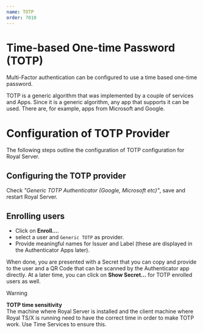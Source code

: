 ```yaml
---
name: TOTP
order: 7010
---
```


# Time-based One-time Password (TOTP)

Multi-Factor authentication can be configured to use a time based one-time password.

TOTP is a generic algorithm that was implemented by a couple of services and Apps. Since it is a generic algorithm, any app that supports it can be used. There are, for example, apps from Microsoft and Google.

# Configuration of TOTP Provider

The following steps outline the configuration of TOTP configuration for Royal Server.

## Configuring the TOTP provider

Check _"Generic TOTP Authenticator (Google, Microsoft etc)"_, save and restart Royal Server.

## Enrolling users

- Click on **Enroll...**.
- select a user and `Generic TOTP` as provider.
- Provide meaningful names for Issuer and Label (these are displayed in the Authenticator Apps later).

When done, you are presented with a Secret that you can copy and provide to the user and a QR Code that can be scanned by the Authenticator app directly. At a later time, you can click on **Show Secret...** for TOTP enrolled users as well.

> [!WARNING]  
> **TOTP time sensitivity**  
> The machine where Royal Server is installed and the client machine where Royal TS/X is running need to have the correct time in order to make TOTP work. Use Time Services to ensure this.
